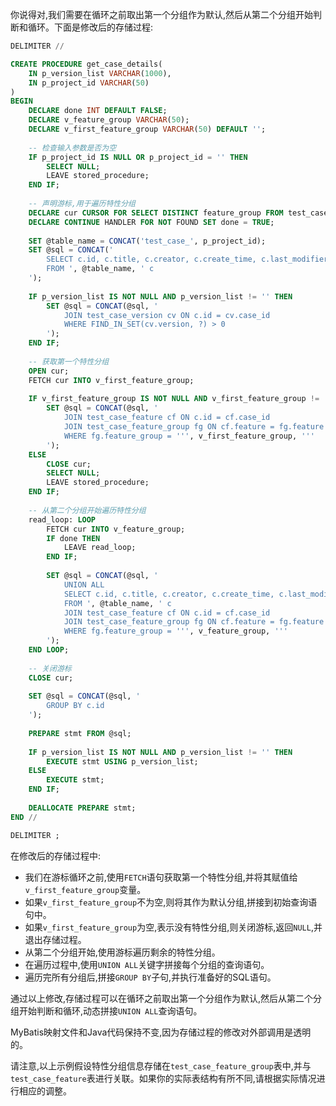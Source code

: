 你说得对,我们需要在循环之前取出第一个分组作为默认,然后从第二个分组开始判断和循环。下面是修改后的存储过程:

```sql
DELIMITER //

CREATE PROCEDURE get_case_details(
    IN p_version_list VARCHAR(1000),
    IN p_project_id VARCHAR(50)
)
BEGIN
    DECLARE done INT DEFAULT FALSE;
    DECLARE v_feature_group VARCHAR(50);
    DECLARE v_first_feature_group VARCHAR(50) DEFAULT '';
    
    -- 检查输入参数是否为空
    IF p_project_id IS NULL OR p_project_id = '' THEN
        SELECT NULL;
        LEAVE stored_procedure;
    END IF;
    
    -- 声明游标,用于遍历特性分组
    DECLARE cur CURSOR FOR SELECT DISTINCT feature_group FROM test_case_feature_group;
    DECLARE CONTINUE HANDLER FOR NOT FOUND SET done = TRUE;
    
    SET @table_name = CONCAT('test_case_', p_project_id);
    SET @sql = CONCAT('
        SELECT c.id, c.title, c.creator, c.create_time, c.last_modifier, c.last_modify_time
        FROM ', @table_name, ' c
    ');
    
    IF p_version_list IS NOT NULL AND p_version_list != '' THEN
        SET @sql = CONCAT(@sql, '
            JOIN test_case_version cv ON c.id = cv.case_id
            WHERE FIND_IN_SET(cv.version, ?) > 0
        ');
    END IF;
    
    -- 获取第一个特性分组
    OPEN cur;
    FETCH cur INTO v_first_feature_group;
    
    IF v_first_feature_group IS NOT NULL AND v_first_feature_group != '' THEN
        SET @sql = CONCAT(@sql, '
            JOIN test_case_feature cf ON c.id = cf.case_id
            JOIN test_case_feature_group fg ON cf.feature = fg.feature
            WHERE fg.feature_group = ''', v_first_feature_group, '''
        ');
    ELSE
        CLOSE cur;
        SELECT NULL;
        LEAVE stored_procedure;
    END IF;
    
    -- 从第二个分组开始遍历特性分组
    read_loop: LOOP
        FETCH cur INTO v_feature_group;
        IF done THEN
            LEAVE read_loop;
        END IF;
        
        SET @sql = CONCAT(@sql, '
            UNION ALL
            SELECT c.id, c.title, c.creator, c.create_time, c.last_modifier, c.last_modify_time
            FROM ', @table_name, ' c
            JOIN test_case_feature cf ON c.id = cf.case_id
            JOIN test_case_feature_group fg ON cf.feature = fg.feature
            WHERE fg.feature_group = ''', v_feature_group, '''
        ');
    END LOOP;
    
    -- 关闭游标
    CLOSE cur;
    
    SET @sql = CONCAT(@sql, '
        GROUP BY c.id
    ');
    
    PREPARE stmt FROM @sql;
    
    IF p_version_list IS NOT NULL AND p_version_list != '' THEN
        EXECUTE stmt USING p_version_list;
    ELSE
        EXECUTE stmt;
    END IF;
    
    DEALLOCATE PREPARE stmt;
END //

DELIMITER ;
```

在修改后的存储过程中:
- 我们在游标循环之前,使用`FETCH`语句获取第一个特性分组,并将其赋值给`v_first_feature_group`变量。
- 如果`v_first_feature_group`不为空,则将其作为默认分组,拼接到初始查询语句中。
- 如果`v_first_feature_group`为空,表示没有特性分组,则关闭游标,返回`NULL`,并退出存储过程。
- 从第二个分组开始,使用游标遍历剩余的特性分组。
- 在遍历过程中,使用`UNION ALL`关键字拼接每个分组的查询语句。
- 遍历完所有分组后,拼接`GROUP BY`子句,并执行准备好的SQL语句。

通过以上修改,存储过程可以在循环之前取出第一个分组作为默认,然后从第二个分组开始判断和循环,动态拼接`UNION ALL`查询语句。

MyBatis映射文件和Java代码保持不变,因为存储过程的修改对外部调用是透明的。

请注意,以上示例假设特性分组信息存储在`test_case_feature_group`表中,并与`test_case_feature`表进行关联。如果你的实际表结构有所不同,请根据实际情况进行相应的调整。